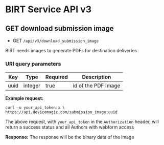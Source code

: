 # BIRT Service API v3


## GET download submission image

* GET `/api/v3/download_submission_image` 

BIRT needs images to generate PDFs for destination deliveries

### URI query parameters

Key | Type |  Required | Description
--- | --- | --- | ---
uuid | integer | true |  id of the PDF Image

**Example request:**

```
curl -u your_api_token:x \
https://api.devicemagic.com/submission_image:uuid
```

The above request, with `your_api_token` in the `Authorization` header, will return a success status and all Authors with webform access

**Response:**
The response will be the binary data of the image
